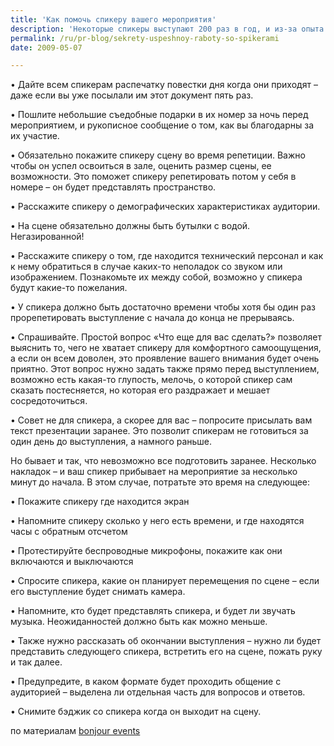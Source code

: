 ```yaml
---
title: 'Как помочь спикеру вашего мероприятия'
description: 'Некоторые спикеры выступают 200 раз в год, и из-за опыта чувствуют себя расслабленно на сцене, а другим нужны долгие репетиции и их сбивают малейшие неожиданности. Ниже – список из того, что вы можете сделать чтобы помочь вашему спикеру комфортнее чувствовать себя на мероприятии.'
permalink: /ru/pr-blog/sekrety-uspeshnoy-raboty-so-spikerami
date: 2009-05-07

---
```


•	Дайте всем спикерам распечатку повестки дня когда они приходят – даже если вы уже посылали им этот документ пять раз.

•	Пошлите небольшие съедобные подарки в их номер за ночь перед мероприятием, и рукописное сообщение  о том, как вы благодарны за их участие.

•	Обязательно покажите спикеру сцену во время репетиции. Важно чтобы он успел освоиться в зале, оценить размер сцены, ее возможности. Это поможет спикеру репетировать потом у себя в номере – он будет представлять пространство.

•	Расскажите спикеру о демографических характеристиках аудитории.

•	На сцене обязательно должны быть бутылки с водой. Негазированной!

•	Расскажите спикеру о том, где находится технический персонал и как к нему обратиться в случае каких-то неполадок со звуком или изображением. Познакомьте их между собой, возможно у спикера будут какие-то пожелания.

•	У спикера должно быть достаточно времени чтобы хотя бы один раз прорепетировать выступление с начала до конца не прерываясь.

•	Спрашивайте. Простой вопрос «Что еще для вас сделать?» позволяет выяснить то, чего не хватает спикеру для комфортного самоощущения, а если он всем доволен, это проявление вашего внимания будет очень приятно. Этот вопрос нужно задать также прямо перед выступлением, возможно есть какая-то глупость, мелочь, о которой спикер сам сказать постесняется, но которая его раздражает и мешает сосредоточиться.

•	Совет не для спикера, а скорее для вас – попросите присылать вам текст презентации заранее. Это позволит спикерам не готовиться за один день до выступления, а намного раньше.

Но бывает и так, что невозможно все подготовить заранее. Несколько накладок – и ваш спикер прибывает на мероприятие за несколько минут до начала. В этом случае, потратьте это время на следующее:

•	Покажите спикеру где находится экран

•	Напомните спикеру сколько у него есть времени, и где находятся часы с обратным отсчетом

•	Протестируйте беспроводные микрофоны, покажите как они включаются и выключаются

•	Спросите спикера, какие он планирует перемещения по сцене – если его выступление будет снимать камера.

•	Напомните, кто будет представлять спикера, и будет ли звучать музыка. Неожиданностей должно быть как можно меньше.

•	Также нужно рассказать об окончании выступления – нужно ли будет представить следующего спикера, встретить его на сцене, пожать руку и так далее.

•	Предупредите, в каком формате будет проходить общение с аудиторией – выделена ли отдельная часть для вопросов и ответов.

•	Снимите бэджик со спикера когда он выходит на сцену.

по материалам <a href="http://www.bonjourevents.com/thefreshtips/2008/10/13/helping-the-speaker-feel-comfortable.html">bonjour events </a>

